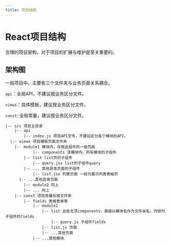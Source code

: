 ```yaml
---
title: 项目结构
---
```


# React项目结构

合理的项目架构，对于项目的扩展与维护是至关重要的。

## 架构图

一般项目中，主要有三个文件夹与业务页面关系耦合。

`api`：全局API，不建议按业务区分文件。

`views`：具体模板，建议按业务区分文件。

`const`: 全局常量，建议按业务区分文件。

```
|-- src 项目主目录
	|-- api
		|-- index.js 项目API文件，不建议区分各个模块的API。
  |-- views 项目模板页面文件夹
  	|-- module1 模块内，存放此组件的一级页面
			|-- components 该模块内，所有模块的子组件
      	|-- list list页的子组件
      		|-- query.jsx list的子组件query
        |-- ... 其他具体页面的子组件
			|-- list.jsx 列表页面 一般为展示列表表格页
      |-- ...其他具体页面
		|-- module2 同上
		|-- ... 同上
	|-- const 项目常量存放文件夹
		|-- fields 表格表单等
			|-- module1
				|-- list 此处无须components，直接以模块名作为文件夹名，内部为子组件的fields
					|-- query.js 子组件fields
				|-- list.js 页面
				|-- ...其他页面
			|-- ...其他模块
```

